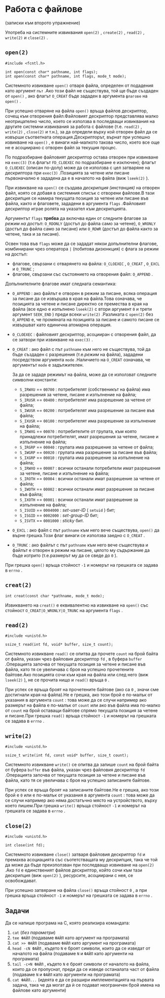 # Работа с файлове
(записки към второто упражнение)

Употреба на системните извиквания `open(2)` , `create(2)` , `read(2)` , `write(2)` и `close(2)` .

## `open(2)` 

    #include <fcntl.h>

    int open(const char* pathname, int flags);
    int open(const char* pathname, int flags, mode_t mode);

Системното извикване `open()` отваря файла, определен от подадения като аргумент `път` .Ако този файл не съществува, той ще бъде създаден от `open()` , ако флагът `O_CREAT` бъде зададен в аргумента `флагове` на `open()` .

При успешно отваряне на файла `open()` връща файлов дескриптор, сочещ към отворения файл.Файловият дескриптор представлява малко неотрицателно число, което се използва в последващи извиквания на другите системни извиквания за работа с файлове (т.е. `read(2)` , `write(2)` , `close(2)` и т.н.), за да определи върху кой отворен файл да се извърши съответната операция.Дескрипторът, върнат при успешно извикване на `open()` , е винаги най-малкото такова число, което все още не е асоциирано с отворен файл за текущия процес.

По подразбиране файловият дескриптор остава отворен при извикване на `exec(3)` (т.е.флагът `FD_CLOEXEC` по подразбиране е изключен); флагът `O_CLOEXEC` (описан по-долу) може да се използва с цел затваряне на дескриптора при `exec(3)` .Позицията за четене или писане първоначално е зададена да е в началото на файла (виж `lseek(2)` ).

При извикване на `open()` се създава *дескрипция (инстанция)* на отворен файл, която се добавя в системния списък с отворени файлове.В тази дескрипция се намира текущата позиция за четене или писане във файла, както и флаговете, зададени в аргумента `flags` .Файловият дескриптор играе ролята на указател към дескрипцията.

Аргументът `flags` **трябва** да включва един от следните флагове за *режим на достъп*: `O_RDONLY` (достъп до файла само за четене), `O_WRONLY` (достъп до файла само за писане) или `O_RDWR` (достъп до файла както за четене, така и за писане).

Освен това във `flags` може да се зададат някои допълнителни флагове, комбинирани чрез оператора `|` (побитова дизюнкция) с флага за режим на достъп:

* флагове, свързани с отварянето на файла: `O_CLOEXEC` , `O_CREAT` , `O_EXCL` и `O_TRUNC` ; 
* флагове, свързани със състоянието на отворения файл: `O_APPEND` .

Допълнителните флагове имат следната семантика:

* `O_APPEND` : ако файлът е отворен в режим за писане, всяка операция за писане да се извършва в края на файла.Това означава, че позицията за четене и писане директно се премества в края на файла (все едно е изпълнено `lseek(2)` с втори аргумент `0` и трети аргумент `SEEK_END` ) преди всеки `write(2)` .Разликата с `open(2)` без `O_APPEND` е, че промяната на позицията за писане и самото писане се извършват като единична атомарна операция.

* `O_CLOEXEC` : файловият дескриптор, асоцииран с отворения файл, да се затвори при извикване на `exec(3)` .

* `O_CREAT` : ако файл с път `pathname` към него не съществува, той да бъде създаден с разрешения (т.е.*режим* на файла), зададени посредством аргумента `mode` .Наличието на `O_CREAT` означава, че аргументът `mode` е задължителен.

    За да се зададе режимът на файла, може да се използват следните символни константи:

    - `S_IRWXU` == `00700` : потребителят (собственикът на файла) има разрешения за четене, писане и изпълнение на файла;
    - `S_IRUSR` == `00400` : потребителят има разрешение за четене от файла;
    - `S_IWUSR` == `00200` : потребителят има разрешение за писане във файла;
    - `S_IXUSR` == `00100` : потребителят има разрешение за изпълнение на файла;
    - `S_IRWXG` == `00070` : потребителите от групата, към която принадлежи потребителят, имат разрешения за четене, писане и изпълнение на файла;
    - `S_IRGRP` == `00040` : групата има разрешение за четене от файла;
    - `S_IWGRP` == `00020` : групата има разрешение за писане във файла;
    - `S_IXGRP` == `00010` : групата има разрешение за изпълнение на файла;
    - `S_IRWXO` == `00007` : всички останали потребители имат разрешения за четене, писане и изпълнение на файла;
    - `S_IROTH` == `00004` : всички останали имат разрешение за четене от файла;
    - `S_IWOTH` == `00002` : всички останали имат разрешение за писане във файла;
    - `S_IXOTH` == `00001` : всички останали имат разрешение за изпълнение на файла;
    - `S_ISUID` == `0004000` : *set-user-ID* ( `setuid` ) бит;
    - `S_ISGID` == `0002000` : *set-group-ID* бит;
    - `S_ISVTX` == `0001000` : *sticky* бит.

* `O_EXCL` : ако файл с път `pathname` към него вече съществува, `open()` да върне грешка.Този флаг винаги се използва заедно с `O_CREAT` .

* `O_TRUNC` : ако файлът с път `pathname` към него вече съществува и файлът е отворен в режим на писане, цялото му съдържание да бъде изтрито (т.е.размерът му да се сведе до `0` ).

При грешка `open()` връща стойност `-1` и номерът на грешката се задава в `errno` .

## `creat(2)` 

    int creat(const char *pathname, mode_t mode);

Извикването на `creat()` е еквивалентно на извикване на `open()` със стойност `O_CREAT|O_WRONLY|O_TRUNC` на аргумента `flags` .

## `read(2)` 

    #include <unistd.h>

    ssize_t read(int fd, void* buffer, size_t count); 

Системното извикване `read()` се опитва да прочете `count` на брой байта от файла, указан чрез файловия дескриптор `fd` , в буфера `buffer` .Операцията започва от текущата позиция за четене и писане във файла, като тя се увеличава с броя на успешно прочетените байтове.Ако позицията сочи към края на файла или след него (виж `lseek(2)` ), не се прочита нищо и `read()` връща `0` .

При успех се връща броят на прочетените байтове (ако са `0` , значи сме достигнали края на файла).Не е грешка, ако този брой е по-малък от указания в аргумента `count` : това може да се случи например ако размерът на файла е по-малък от `count` или ако във файла има по-малко от `count` на брой оставащи байтове спрямо текущата позиция за четене и писане.При грешка `read()` връща стойност `-1` и номерът на грешката се задава в `errno` .

## `write(2)` 

    #include <unistd.h>

    ssize_t write(int fd, const void* buffer, size_t count); 

Системното извикване `write()` се опитва да запише `count` на брой байта от буфера `buffer` във файла, указан чрез файловия дескриптор `fd` .Операцията започва от текущата позиция за четене и писане във файла, като тя се увеличава с броя на успешно записаните байтове.

При успех се връща броят на записаните байтове.Не е грешка, ако този брой е `0` или е по-малък от указания в аргумента `count` : това може да се случи например ако няма достатъчно място на устройството, върху което пишем.При грешка `write()` връща стойност `-1` и номерът на грешката се задава в `errno` .

## `close(2)` 

    #include <unistd.h>

    int close(int fd);

Системното извикване `close()` затваря файловия дескриптор `fd` и премахва асоциацията със съотетстващата му дескрипция, така че той да може да бъде преизползван при последващо извикване на `open(2)` .Ако `fd` е единственият файлов дескриптор, който сочи към тази дескрипция (виж `open(2)` ), ресурсите, асоциирани с нея, се освобождават.

При успешно затвяране на файла `close()` връща стойност `0` , а при грешка връща стойност `-1` и номерът на грешката се задава в `errno` .

## Задачи

Да се напише програма на C, която реализира командата:

1. `cat` (*без параметри*)
2. `tee ФАЙЛ` (подаваме `ФАЙЛ` като аргумент на програмата)
3. `cat >> ФАЙЛ` (подаваме `ФАЙЛ` като аргумент на програмата)
4. `head -cN ФАЙЛ` , където `N` е броят символи, които да се изведат от началото на файла (подаваме `N` и `ФАЙЛ` като аргументи на програмата)
5. `tail -c+N ФАЙЛ` , където `N` е броят символи от началото на файла, които да се пропуснат, преди да се изведе останалата част от файла (подаваме `N` и `ФАЙЛ` като аргументи на програмата)
6. `cat ФАЙЛ...` (идеята е да се разшири имплементацията на първата задача, така че да могат да ѝ се подават неограничен брой имена на файлове като аргументи)


